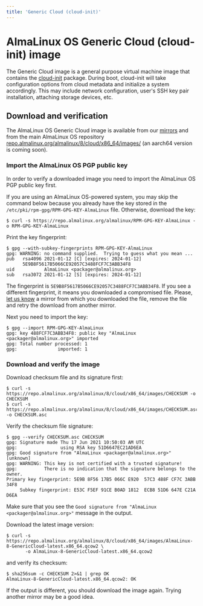 ```yaml
---
title: 'Generic Cloud (cloud-init)'
---
```

# AlmaLinux OS Generic Cloud (cloud-init) image

The Generic Cloud image is a general purpose virtual machine image that
contains the [cloud-init](https://cloud-init.io/) package. During boot,
cloud-init will take configuration options from cloud metadata and
initialize a system accordingly. This may include network
configuration, user's SSH key pair installation, attaching storage devices, etc.


## Download and verification

The AlmaLinux OS Generic Cloud image is available from our
[mirrors](https://mirrors.almalinux.org/) and from the main AlmaLinux OS
repository [repo.almalinux.org/almalinux/8/cloud/x86_64/images/](https://repo.almalinux.org/almalinux/8/cloud/x86_64/images/)
(an aarch64 version is coming soon).


### Import the AlmaLinux OS PGP public key

In order to verify a downloaded image you need to import the AlmaLinux OS PGP
public key first.

If you are using an AlmaLinux OS-powered system, you may skip the command
below because you already have the key stored in the
`/etc/pki/rpm-gpg/RPM-GPG-KEY-AlmaLinux` file. Otherwise, download the key:


```
$ curl -s https://repo.almalinux.org/almalinux/RPM-GPG-KEY-AlmaLinux -o RPM-GPG-KEY-AlmaLinux
```

Print the key fingerprint:

```
$ gpg --with-subkey-fingerprints RPM-GPG-KEY-AlmaLinux
gpg: WARNING: no command supplied.  Trying to guess what you mean ...
pub   rsa4096 2021-01-12 [C] [expires: 2024-01-12]
      5E9B8F5617B5066CE92057C3488FCF7C3ABB34F8
uid           AlmaLinux <packager@almalinux.org>
sub   rsa3072 2021-01-12 [S] [expires: 2024-01-12]
```

The fingerprint is `5E9B8F5617B5066CE92057C3488FCF7C3ABB34F8`. If you see a
different fingerprint, it means you downloaded a compromised file. Please,
[let us know](mailto:security@almalinux.org) a mirror from which you
downloaded the file, remove the file and retry the download from another
mirror.

Next you need to import the key:

```
$ gpg --import RPM-GPG-KEY-AlmaLinux
gpg: key 488FCF7C3ABB34F8: public key "AlmaLinux <packager@almalinux.org>" imported
gpg: Total number processed: 1
gpg:               imported: 1
```


### Download and verify the image

Download checksum file and its signature first:

```
$ curl -s https://repo.almalinux.org/almalinux/8/cloud/x86_64/images/CHECKSUM -o CHECKSUM
$ curl -s https://repo.almalinux.org/almalinux/8/cloud/x86_64/images/CHECKSUM.asc -o CHECKSUM.asc
```

Verify the checksum file signature:

```
$ gpg --verify CHECKSUM.asc CHECKSUM
gpg: Signature made Thu 17 Jun 2021 10:50:03 AM UTC
gpg:                using RSA key 51D6647EC21AD6EA
gpg: Good signature from "AlmaLinux <packager@almalinux.org>" [unknown]
gpg: WARNING: This key is not certified with a trusted signature!
gpg:          There is no indication that the signature belongs to the owner.
Primary key fingerprint: 5E9B 8F56 17B5 066C E920  57C3 488F CF7C 3ABB 34F8
     Subkey fingerprint: E53C F5EF 91CE B0AD 1812  ECB8 51D6 647E C21A D6EA
```

Make sure that you see the `Good signature from "AlmaLinux <packager@almalinux.org>"`
message in the output.

Download the latest image version:

```
$ curl -s https://repo.almalinux.org/almalinux/8/cloud/x86_64/images/AlmaLinux-8-GenericCloud-latest.x86_64.qcow2 \
       -o AlmaLinux-8-GenericCloud-latest.x86_64.qcow2
```

and verify its checksum:

```
$ sha256sum -c CHECKSUM 2>&1 | grep OK
AlmaLinux-8-GenericCloud-latest.x86_64.qcow2: OK
```

If the output is different, you should download the image again. Trying another
mirror may be a good idea.
